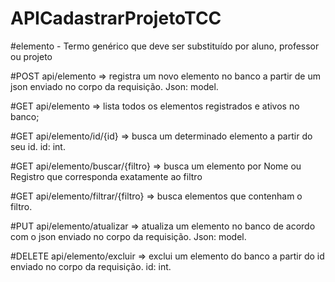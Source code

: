 # APICadastrarProjetoTCC

#elemento - Termo genérico que deve ser substituído por aluno, professor ou projeto
	
#POST	api/elemento	=> registra um novo elemento no banco a partir de um json enviado no corpo da requisição. Json: model.

#GET 	api/elemento	=> lista todos os elementos registrados e ativos no banco;

#GET 	api/elemento/id/{id}	=> busca um determinado elemento a partir do seu id. id: int.

#GET 	api/elemento/buscar/{filtro}	=> busca um elemento por Nome ou Registro que corresponda exatamente ao filtro

#GET 	api/elemento/filtrar/{filtro}	=> busca elementos que contenham o filtro.

#PUT 	api/elemento/atualizar	=> atualiza um elemento no banco de acordo com o json enviado no corpo da requisição. Json: model.

#DELETE	api/elemento/excluir	=> exclui um elemento do banco a partir do id enviado no corpo da requisição. id: int.
	
